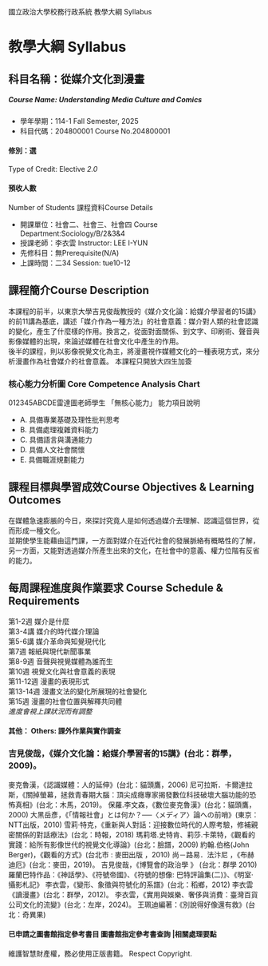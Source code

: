 國立政治大學校務行政系統 教學大綱 Syllabus
# 教學大綱 Syllabus
##  科目名稱：從媒介文化到漫畫
#####  Course Name: Understanding Media Culture and Comics
  * 學年學期：114-1 Fall Semester, 2025 
  * 科目代碼：204800001 Course No.204800001
#### 修別：選
Type of Credit: Elective 
_2.0_
#### 預收人數
Number of Students
課程資料Course Details
  * 開課單位：社會二、社會三、社會四 Course Department:Sociology/B/2&3&4 
  * 授課老師：李衣雲 Instructor: LEE I-YUN 
  * 先修科目：無Prerequisite(N/A)
  * 上課時間：二34 Session: tue10-12
##  課程簡介Course Description
本課程的前半，以東京大學吉見俊哉教授的《媒介文化論：給媒介學習者的15講》的前11講為基底，講述「媒介作為一種方法」的社會意義：媒介對人類的社會認識的變化，產生了什麼樣的作用。換言之，從面對面關係、到文字、印刷術、聲音與影像媒體的出現，來論述媒體在社會文化中產生的作用。   
後半的課程，則以影像視覺文化為主，將漫畫視作媒體文化的一種表現方式，來分析漫畫作為社會媒介的社會意義。
本課程只開放大四生加簽
###  核心能力分析圖 Core Competence Analysis Chart
012345ABCDE雷達圖老師學生
「無核心能力」 
能力項目說明
  * A. 具備專業基礎及理性批判思考
  * B. 具備處理複雜資料能力
  * C. 具備語言與溝通能力
  * D. 具備人文社會關懷
  * E. 具備職涯規劃能力
##  課程目標與學習成效Course Objectives & Learning Outcomes 
在媒體急速膨脹的今日，來探討究竟人是如何透過媒介去理解、認識這個世界，從而形成一種文化。   
並期使學生能藉由這門課，一方面對媒介在近代社會的發展脈絡有概略性的了解，另一方面，又能對透過媒介所產生出來的文化，在社會中的意義、權力位階有反省的能力。
##  每周課程進度與作業要求 Course Schedule & Requirements
第1-2週 媒介是什麼   
第3-4講 媒介的時代媒介理論   
第5-6講 媒介革命與知覺現代化   
第7週 報紙與現代新聞事業   
第8-9週 音聲與視覺媒體為誰而生   
第10週 視覺文化與社會意義的表現   
第11-12週 漫畫的表現形式   
第13-14週 漫畫文法的變化所展現的社會變化   
第15週 漫畫的社會位置與解釋共同體   
*進度會視上課狀況而有調整*
####  其他： Others: 課外作業與實作調查 
### 吉見俊哉，《媒介文化論：給媒介學習者的15講》(台北：群學，2009)。
麥克魯漢，《認識媒體：人的延伸》(台北：貓頭鷹，2006) 
尼可拉斯．卡爾達拉斯，《關掉螢幕，拯救青春期大腦：頂尖成癮專家揭發數位科技破壞大腦功能的恐怖真相》(台北：木馬，2019)。
保羅.李文森，《數位麥克魯漢》(台北：貓頭鷹，2000) 
大黑岳彥，《「情報社會」とは何か？──〈メディア〉論への前哨》(東京：NTT出版，2010) 
雪莉‧特克，《重新與人對話：迎接數位時代的人際考驗，修補親密關係的對話療法》(台北：時報，2018)
瑪莉塔.史特肯、莉莎.卡萊特，《觀看的實踐：給所有影像世代的視覺文化導論》(台北：臉譜，2009) 
約翰.伯格(John Berger)，《觀看的方式》(台北市 : 麥田出版 ，2010)
尚－路易．法汴尼 ，《布赫迪厄》(台北：麥田，2019)。
吉見俊哉，《博覽會的政治學 》 (台北：群學 2010)
羅蘭巴特作品：《神話學》、《符號帝國》、《符號的想像: 巴特評論集(二)》、《明室‧ 攝影札記》
李衣雲，《變形、象徵與符號化的系譜》(台北：稻鄉，2012)
李衣雲《讀漫畫》(台北：群學，2012)。
李衣雲，《實用與娛樂、奢侈與消費：臺灣百貨公司文化的流變》(台北：左岸，2024)。
王珮迪編著：《別說得好像還有救》(台北：奇異果)
####  已申請之圖書館指定參考書目  圖書館指定參考書查詢 |相關處理要點
維護智慧財產權，務必使用正版書籍。 Respect Copyright.